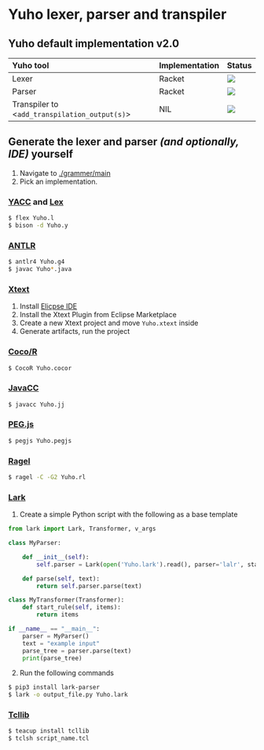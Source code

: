 # Yuho lexer, parser and transpiler

## Yuho default implementation v2.0

| Yuho tool | Implementation | Status |
| :--- | :--- | :--- | 
| Lexer | Racket | ![](https://img.shields.io/badge/status-up-brightgreen) |
| Parser | Racket | ![](https://img.shields.io/badge/status-up-brightgreen) |
| Transpiler to <`add_transpilation_output(s)`> | NIL | ![](https://img.shields.io/badge/status-not%20implemented-ff3333) | 

## Generate the lexer and parser *(and optionally, IDE)* yourself

1. Navigate to [./grammer/main](../../grammer/main/)
2. Pick an implementation.

### [YACC](https://silcnitc.github.io/yacc.html) and [Lex](https://wycwiki.readthedocs.io/en/latest/_static/compilers/lex.html)

```sh
$ flex Yuho.l
$ bison -d Yuho.y
```

### [ANTLR](https://www.antlr.org/)

```sh
$ antlr4 Yuho.g4
$ javac Yuho*.java
```

### [Xtext](https://eclipse.dev/Xtext/)

1. Install [Elicpse IDE](https://www.eclipse.org/downloads/)
2. Install the Xtext Plugin from Eclipse Marketplace
3. Create a new Xtext project and move `Yuho.xtext` inside
4. Generate artifacts, run the project

### [Coco/R](https://ssw.jku.at/Research/Projects/Coco/)

```sh
$ CocoR Yuho.cocor
```

### [JavaCC](https://javacc.github.io/javacc/)

```sh
$ javacc Yuho.jj
```

### [PEG.js](https://github.com/pegjs/pegjs)

```sh
$ pegjs Yuho.pegjs
```

### [Ragel](http://www.colm.net/open-source/ragel/)

```sh
$ ragel -C -G2 Yuho.rl
```

### [Lark](https://github.com/lark-parser/lark)

1. Create a simple Python script with the following as a base template

```py
from lark import Lark, Transformer, v_args

class MyParser:

    def __init__(self):
        self.parser = Lark(open('Yuho.lark').read(), parser='lalr', start='start_rule')

    def parse(self, text):
        return self.parser.parse(text)

class MyTransformer(Transformer):
    def start_rule(self, items):
        return items

if __name__ == "__main__":
    parser = MyParser()
    text = "example input"
    parse_tree = parser.parse(text)
    print(parse_tree)
```

2. Run the following commands

```sh
$ pip3 install lark-parser
$ lark -o output_file.py Yuho.lark
```

### [Tcllib](https://core.tcl-lang.org/tcllib/doc/tcllib-1-18/embedded/www/tcllib/files/apps/pt.html)

```sh
$ teacup install tcllib
$ tclsh script_name.tcl
```